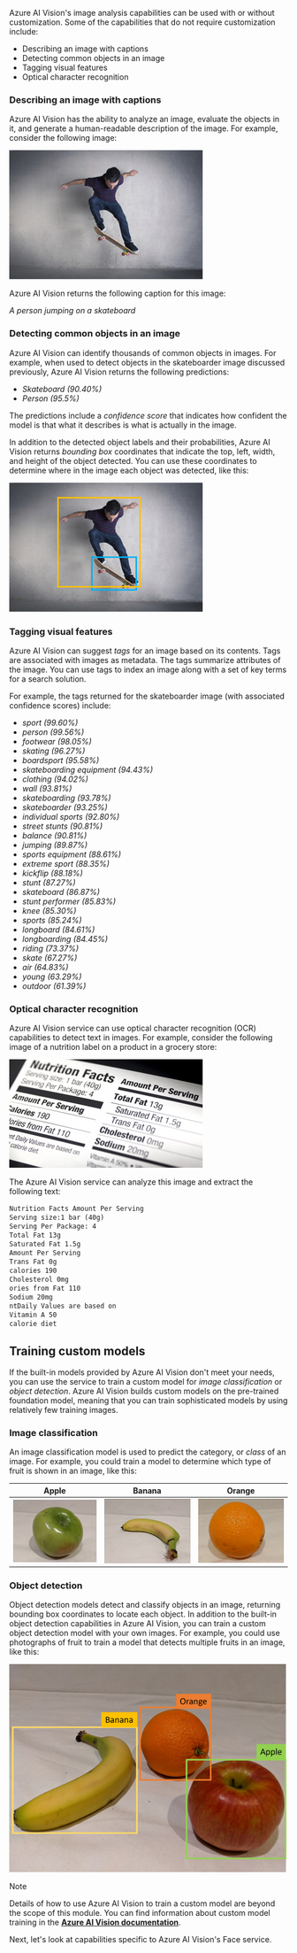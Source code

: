 Azure AI Vision's image analysis capabilities can be used with or without customization. Some of the capabilities that do not require customization include: 

- Describing an image with captions
- Detecting common objects in an image
- Tagging visual features
- Optical character recognition

### Describing an image with captions

Azure AI Vision has the ability to analyze an image, evaluate the objects in it, and generate a human-readable description of the image. For example, consider the following image:

![Diagram of a person on a skateboard.](../media/skateboard.png)

Azure AI Vision returns the following caption for this image:

*A person jumping on a skateboard*


### Detecting common objects in an image

Azure AI Vision can identify thousands of common objects in images. For example, when used to detect objects in the skateboarder image discussed previously,  Azure AI Vision returns the following predictions:

- *Skateboard (90.40%)*
- *Person (95.5%)*

The predictions include a *confidence score* that indicates how confident the model is that what it describes is what is actually in the image.

In addition to the detected object labels and their probabilities, Azure AI Vision returns *bounding box* coordinates that indicate the top, left, width, and height of the object detected. You can use these coordinates to determine where in the image each object was detected, like this:

![Diagram of a skateboarder with bounding boxes around detected objects.](../media/bounding-boxes.png)

### Tagging visual features

Azure AI Vision can suggest *tags* for an image based on its contents. Tags are associated with images as metadata. The tags summarize attributes of the image. You can use tags to index an image along with a set of key terms for a search solution.

For example, the tags returned for the skateboarder image (with associated confidence scores) include:

- *sport (99.60%)*
- *person (99.56%)*
- *footwear (98.05%)*
- *skating (96.27%)*
- *boardsport (95.58%)*
- *skateboarding equipment (94.43%)*
- *clothing (94.02%)*
- *wall (93.81%)*
- *skateboarding (93.78%)*
- *skateboarder (93.25%)*
- *individual sports (92.80%)*
- *street stunts (90.81%)*
- *balance (90.81%)*
- *jumping (89.87%)*
- *sports equipment (88.61%)*
- *extreme sport (88.35%)*
- *kickflip (88.18%)*
- *stunt (87.27%)*
- *skateboard (86.87%)*
- *stunt performer (85.83%)*
- *knee (85.30%)*
- *sports (85.24%)*
- *longboard (84.61%)*
- *longboarding (84.45%)*
- *riding (73.37%)*
- *skate (67.27%)*
- *air (64.83%)*
- *young (63.29%)*
- *outdoor (61.39%)*

### Optical character recognition

Azure AI Vision service can use optical character recognition (OCR) capabilities to detect text in images. For example, consider the following image of a nutrition label on a product in a grocery store:

![Diagram of a nutrition label.](../media/nutrition-label.png)

The Azure AI Vision service can analyze this image and extract the following text:

```
Nutrition Facts Amount Per Serving
Serving size:1 bar (40g)
Serving Per Package: 4
Total Fat 13g
Saturated Fat 1.5g
Amount Per Serving
Trans Fat 0g
calories 190
Cholesterol 0mg
ories from Fat 110
Sodium 20mg
ntDaily Values are based on
Vitamin A 50
calorie diet
```

## Training custom models

If the built-in models provided by Azure AI Vision don't meet your needs, you can use the service to train a custom model for *image classification* or *object detection*. Azure AI Vision builds custom models on the pre-trained foundation model, meaning that you can train sophisticated models by using relatively few training images.

### Image classification

An image classification model is used to predict the category, or *class* of an image. For example, you could train a model to determine which type of fruit is shown in an image, like this:

| Apple | Banana | Orange |
|--|--|--|
| ![Diagram of an apple.](../media/apple.png) | ![Diagram of a banana.](../media/banana.png) | ![Diagram of an orange.](../media/orange.png) |

### Object detection

Object detection models detect and classify objects in an image, returning bounding box coordinates to locate each object. In addition to the built-in object detection capabilities in Azure AI Vision, you can train a custom object detection model with your own images. For example, you could use photographs of fruit to train a model that detects multiple fruits in an image, like this:

![Diagram of multiple detected fruits in an image.](../media/object-detection.png)

> [!NOTE]
> Details of how to use Azure AI Vision to train a custom model are beyond the scope of this module. You can find information about custom model training in the **[Azure AI Vision documentation](/azure/ai-services/computer-vision/how-to/model-customization?tabs=python)**.

Next, let's look at capabilities specific to Azure AI Vision's Face service.